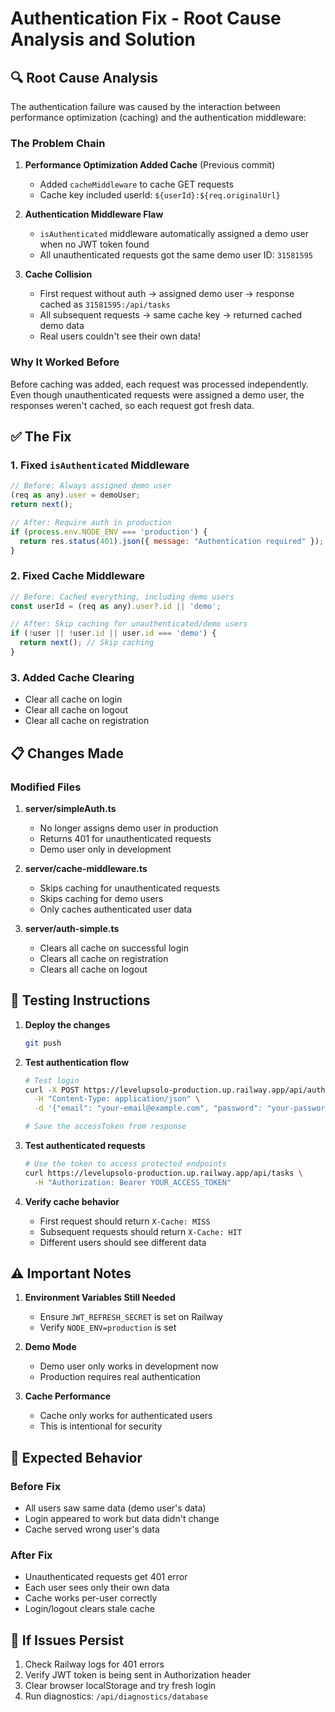 # Authentication Fix - Root Cause Analysis and Solution

## 🔍 Root Cause Analysis

The authentication failure was caused by the interaction between performance optimization (caching) and the authentication middleware:

### The Problem Chain

1. **Performance Optimization Added Cache** (Previous commit)
   - Added `cacheMiddleware` to cache GET requests
   - Cache key included userId: `${userId}:${req.originalUrl}`

2. **Authentication Middleware Flaw**
   - `isAuthenticated` middleware automatically assigned a demo user when no JWT token found
   - All unauthenticated requests got the same demo user ID: `31581595`

3. **Cache Collision**
   - First request without auth → assigned demo user → response cached as `31581595:/api/tasks`
   - All subsequent requests → same cache key → returned cached demo data
   - Real users couldn't see their own data!

### Why It Worked Before
Before caching was added, each request was processed independently. Even though unauthenticated requests were assigned a demo user, the responses weren't cached, so each request got fresh data.

## ✅ The Fix

### 1. Fixed `isAuthenticated` Middleware
```javascript
// Before: Always assigned demo user
(req as any).user = demoUser;
return next();

// After: Require auth in production
if (process.env.NODE_ENV === 'production') {
  return res.status(401).json({ message: "Authentication required" });
}
```

### 2. Fixed Cache Middleware
```javascript
// Before: Cached everything, including demo users
const userId = (req as any).user?.id || 'demo';

// After: Skip caching for unauthenticated/demo users
if (!user || !user.id || user.id === 'demo') {
  return next(); // Skip caching
}
```

### 3. Added Cache Clearing
- Clear all cache on login
- Clear all cache on logout
- Clear all cache on registration

## 📋 Changes Made

### Modified Files
1. **server/simpleAuth.ts**
   - No longer assigns demo user in production
   - Returns 401 for unauthenticated requests
   - Demo user only in development

2. **server/cache-middleware.ts**
   - Skips caching for unauthenticated requests
   - Skips caching for demo users
   - Only caches authenticated user data

3. **server/auth-simple.ts**
   - Clears all cache on successful login
   - Clears all cache on registration
   - Clears all cache on logout

## 🚀 Testing Instructions

1. **Deploy the changes**
   ```bash
   git push
   ```

2. **Test authentication flow**
   ```bash
   # Test login
   curl -X POST https://levelupsolo-production.up.railway.app/api/auth/simple-login \
     -H "Content-Type: application/json" \
     -d '{"email": "your-email@example.com", "password": "your-password"}'
   
   # Save the accessToken from response
   ```

3. **Test authenticated requests**
   ```bash
   # Use the token to access protected endpoints
   curl https://levelupsolo-production.up.railway.app/api/tasks \
     -H "Authorization: Bearer YOUR_ACCESS_TOKEN"
   ```

4. **Verify cache behavior**
   - First request should return `X-Cache: MISS`
   - Subsequent requests should return `X-Cache: HIT`
   - Different users should see different data

## ⚠️ Important Notes

1. **Environment Variables Still Needed**
   - Ensure `JWT_REFRESH_SECRET` is set on Railway
   - Verify `NODE_ENV=production` is set

2. **Demo Mode**
   - Demo user only works in development now
   - Production requires real authentication

3. **Cache Performance**
   - Cache only works for authenticated users
   - This is intentional for security

## 🎯 Expected Behavior

### Before Fix
- All users saw same data (demo user's data)
- Login appeared to work but data didn't change
- Cache served wrong user's data

### After Fix
- Unauthenticated requests get 401 error
- Each user sees only their own data
- Cache works per-user correctly
- Login/logout clears stale cache

## 🔧 If Issues Persist

1. Check Railway logs for 401 errors
2. Verify JWT token is being sent in Authorization header
3. Clear browser localStorage and try fresh login
4. Run diagnostics: `/api/diagnostics/database`